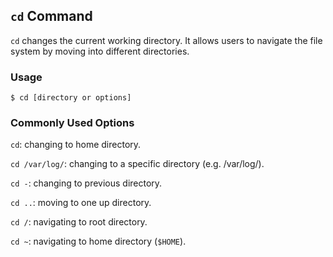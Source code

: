 ## `cd` Command 
`cd` changes the current working directory. It allows users to navigate the file system by moving into different directories.
### Usage 
    $ cd [directory or options]
### Commonly Used Options
`cd`: changing to home directory.

`cd /var/log/`: changing to a specific directory (e.g. /var/log/). 

`cd -`: changing to previous directory.

`cd ..`: moving to one up directory.

`cd /`: navigating to root directory.

`cd ~`: navigating to home directory (`$HOME`).